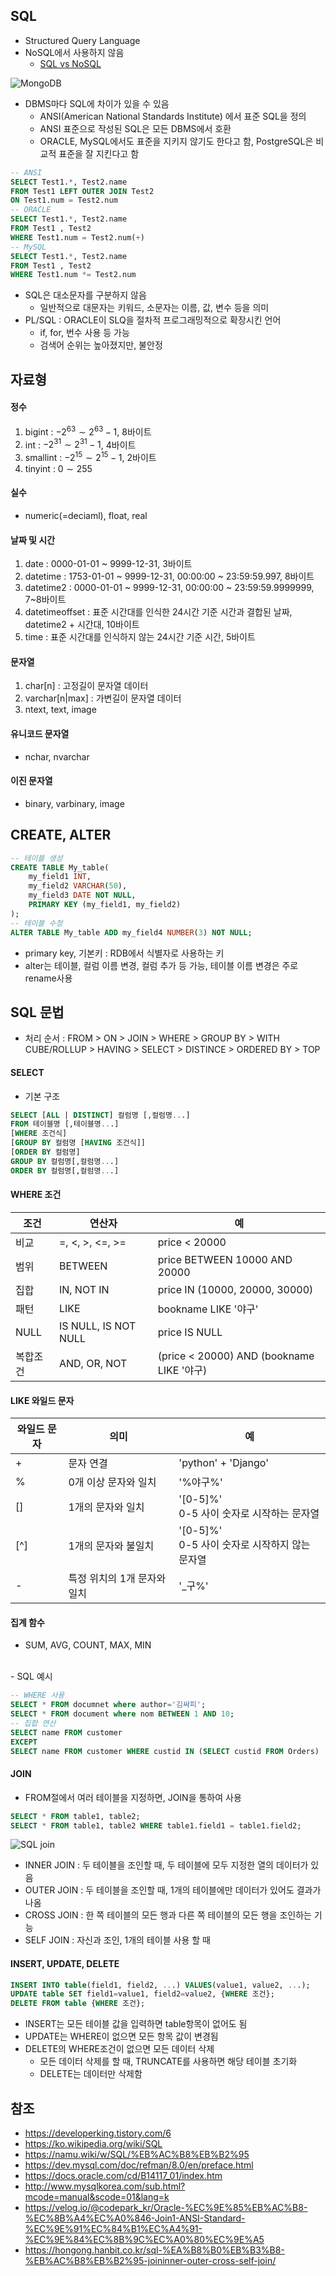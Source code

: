 ## SQL
- Structured Query Language
- NoSQL에서 사용하지 않음
    - [SQL vs NoSQL](./SQL%20&%20NoSQL.md)

![MongoDB](https://docs.mongodb.com/images/mdb-vs-sql.png)

- DBMS마다 SQL에 차이가 있을 수 있음
    - ANSI(American National Standards Institute) 에서 표준 SQL을 정의
    - ANSI 표준으로 작성된 SQL은 모든 DBMS에서 호환
    - ORACLE, MySQL에서도 표준을 지키지 않기도 한다고 함, PostgreSQL은 비교적 표준을 잘 지킨다고 함

```SQL
-- ANSI
SELECT Test1.*, Test2.name
FROM Test1 LEFT OUTER JOIN Test2
ON Test1.num = Test2.num
-- ORACLE
SELECT Test1.*, Test2.name
FROM Test1 , Test2
WHERE Test1.num = Test2.num(+)
-- MySQL
SELECT Test1.*, Test2.name
FROM Test1 , Test2
WHERE Test1.num *= Test2.num
```

- SQL은 대소문자를 구분하지 않음
    - 일반적으로 대문자는 키워드, 소문자는 이름, 값, 변수 등을 의미
- PL/SQL : ORACLE이 SLQ을 절차적 프로그래밍적으로 확장시킨 언어
    - if, for, 번수 사용 등 가능
    - 검색어 순위는 높아졌지만, 불안정

## 자료형
#### 정수
1. bigint : $-2^63 \sim 2^63-1$, 8바이트
2. int : $-2^31 \sim 2^31-1$, 4바이트
3. smallint : $-2^15 \sim 2^15-1$, 2바이트
4. tinyint : $0 \sim 255$ 

#### 실수
- numeric(=deciaml), float, real

#### 날짜 및 시간
1. date : 0000-01-01 ~ 9999-12-31, 3바이트
2. datetime : 1753-01-01 ~ 9999-12-31, 00:00:00 ~ 23:59:59.997, 8바이트
3. datetime2 : 0000-01-01 ~ 9999-12-31, 00:00:00 ~ 23:59:59.9999999, 7~8바이트
4. datetimeoffset : 표준 시간대를 인식한 24시간 기준 시간과 결합된 날짜, datetime2 + 시간대, 10바이트
5. time : 표준 시간대를 인식하지 않는 24시간 기준 시간, 5바이트

#### 문자열
1. char[n] : 고정길이 문자열 데이터
2. varchar[n|max] : 가변길이 문자열 데이터
3. ntext, text, image

#### 유니코드 문자열
- nchar, nvarchar

#### 이진 문자열
- binary, varbinary, image

## CREATE, ALTER
```SQL
-- 테이블 생성
CREATE TABLE My_table(
    my_field1 INT,
    my_field2 VARCHAR(50),
    my_field3 DATE NOT NULL,
    PRIMARY KEY (my_field1, my_field2)
);
-- 테이블 수정
ALTER TABLE My_table ADD my_field4 NUMBER(3) NOT NULL;
```

- primary key, 기본키 : RDB에서 식별자로 사용하는 키
- alter는 테이블, 컬럼 이름 변경, 컬럼 추가 등 가능, 테이블 이름 변경은 주로 rename사용

## SQL 문법

- 처리 순서 : FROM > ON > JOIN > WHERE > GROUP BY > WITH CUBE/ROLLUP > HAVING > SELECT > DISTINCE > ORDERED BY > TOP

#### SELECT
- 기본 구조

```SQL
SELECT [ALL | DISTINCT] 컬럼명 [,컬럼명...]
FROM 테이블명 [,테이블명...]
[WHERE 조건식]
[GROUP BY 컬럼명 [HAVING 조건식]]
[ORDER BY 컬럼명]
GROUP BY 컬럼명[,컬럼명...]
ORDER BY 컬럼명[,컬럼명...]
```


#### WHERE 조건
| 조건     | 연산자               | 예                                        |
| -------- | -------------------- | ----------------------------------------- |
| 비교     | =, <, >, <=, >=      | price < 20000                             |
| 범위     | BETWEEN              | price BETWEEN 10000 AND 20000             |
| 집합     | IN, NOT IN           | price IN (10000, 20000, 30000)            |
| 패턴     | LIKE                 | bookname LIKE '야구'                      |
| NULL     | IS NULL, IS NOT NULL | price IS NULL                             |
| 복합조건 | AND, OR, NOT         | (price < 20000) AND (bookname LIKE '야구) |

#### LIKE 와일드 문자
| 와일드 문자 | 의미                        | 예                                               |
| ----------- | --------------------------- | ------------------------------------------------ |
| +           | 문자 연결                   | 'python' + 'Django'                              |
| %           | 0개 이상 문자와 일치        | '%야구%'                                         |
| []          | 1개의 문자와 일치           | '[0-5]%'<br>0-5 사이 숫자로 시작하는 문자열      |
| [^]         | 1개의 문자와 불일치         | '[0-5]%'<br>0-5 사이 숫자로 시작하지 않는 문자열 |
| _-_         | 특정 위치의 1개 문자와 일치 | '_구%'                                           |

#### 집계 함수
- SUM, AVG, COUNT, MAX, MIN
<br>
- SQL 예시

```SQL
-- WHERE 사용
SELECT * FROM documnet where author='김싸피';
SELECT * FROM document where nom BETWEEN 1 AND 10;
-- 집합 연산
SELECT name FROM customer
EXCEPT
SELECT name FROM customer WHERE custid IN (SELECT custid FROM Orders)
```

#### JOIN
- FROM절에서 여러 테이블을 지정하면, JOIN을 통하여 사용

```SQL
SELECT * FROM table1, table2;
SELECT * FROM table1, table2 WHERE table1.field1 = table1.field2;
```

![SQL join](https://media.vlpt.us/images/codepark_kr/post/2ef0f9bd-64c2-4ab4-aab7-8c6619dec9e6/dyqnzpuddxk21.png)

- INNER JOIN : 두 테이블을 조인할 때, 두 테이블에 모두 지정한 열의 데이터가 있음
- OUTER JOIN : 두 테이블을 조인할 때, 1개의 테이블에만 데이터가 있어도 결과가 나옴
- CROSS JOIN : 한 쪽 테이블의 모든 행과 다른 쪽 테이블의 모든 행을 조인하는 기능
- SELF JOIN : 자신과 조인, 1개의 테이블 사용 할 때

#### INSERT, UPDATE, DELETE
```SQL
INSERT INTO table(field1, field2, ...) VALUES(value1, value2, ...);
UPDATE table SET field1=value1, field2=value2, {WHERE 조건};
DELETE FROM table {WHERE 조건};
```
- INSERT는 모든 테이블 값을 입력하면 table항목이 없어도 됨
- UPDATE는 WHERE이 없으면 모든 항목 값이 변경됨
- DELETE의 WHERE조건이 없으면 모든 데이터 삭제
    - 모든 데이터 삭제를 할 때, TRUNCATE를 사용하면 해당 테이블 초기화
    - DELETE는 데이터만 삭제함

## 참조
- https://developerking.tistory.com/6
- https://ko.wikipedia.org/wiki/SQL
- https://namu.wiki/w/SQL/%EB%AC%B8%EB%B2%95
- https://dev.mysql.com/doc/refman/8.0/en/preface.html
- https://docs.oracle.com/cd/B14117_01/index.htm
- http://www.mysqlkorea.com/sub.html?mcode=manual&scode=01&lang=k
- https://velog.io/@codepark_kr/Oracle-%EC%9E%85%EB%AC%B8-%EC%8B%A4%EC%A0%846-Join1-ANSI-Standard-%EC%9E%91%EC%84%B1%EC%A4%91-%EC%9E%84%EC%8B%9C%EC%A0%80%EC%9E%A5
- https://hongong.hanbit.co.kr/sql-%EA%B8%B0%EB%B3%B8-%EB%AC%B8%EB%B2%95-joininner-outer-cross-self-join/